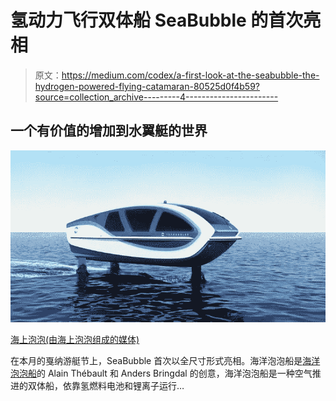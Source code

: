# 氢动力飞行双体船 SeaBubble 的首次亮相

> 原文：<https://medium.com/codex/a-first-look-at-the-seabubble-the-hydrogen-powered-flying-catamaran-80525d0f4b59?source=collection_archive---------4----------------------->

## 一个有价值的增加到水翼艇的世界

![](img/840f7125839e259a46999a01d756304d.png)

[海上泡泡(由海上泡泡组成的媒体)](https://www.seabubbles.com/app/uploads/2022/01/IMAGE_COM_SBB-737x403.jpg.webp)

在本月的戛纳游艇节上，SeaBubble 首次以全尺寸形式亮相。海洋泡泡船是[海洋泡泡船](https://www.seabubbles.com/)的 Alain Thébault 和 Anders Bringdal 的创意，海洋泡泡船是一种空气推进的双体船，依靠氢燃料电池和锂离子运行…